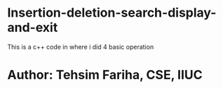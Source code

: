 # Insertion-deletion-search-display-and-exit

This is a c++ code in where i did 4 basic operation

# Author: Tehsim Fariha, CSE, IIUC
